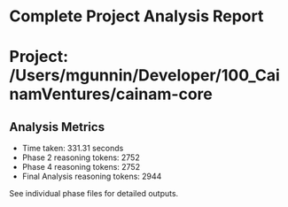 # Complete Project Analysis Report

Project: /Users/mgunnin/Developer/100_CainamVentures/cainam-core
==================================================

## Analysis Metrics

- Time taken: 331.31 seconds
- Phase 2 reasoning tokens: 2752
- Phase 4 reasoning tokens: 2752
- Final Analysis reasoning tokens: 2944

See individual phase files for detailed outputs.